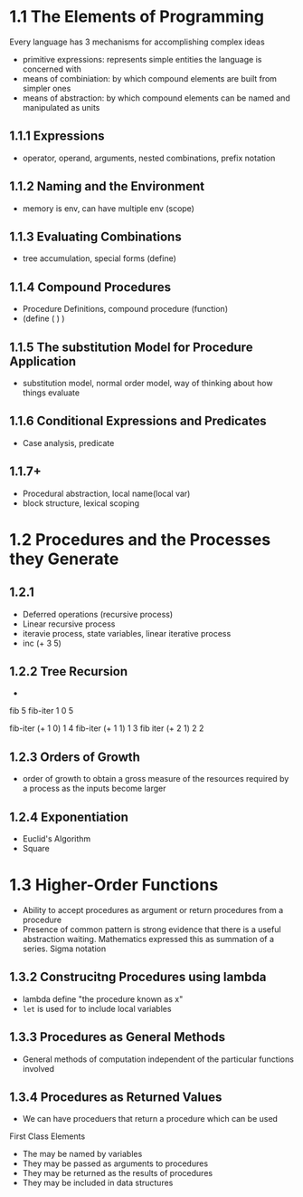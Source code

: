# 1.1 The Elements of Programming
Every language has 3 mechanisms for accomplishing complex ideas
* primitive expressions: represents simple entities the language is concerned with
* means of combiniation: by which compound elements are built from simpler ones
* means of abstraction: by which compound elements can be named and manipulated as units

## 1.1.1 Expressions
* operator, operand, arguments, nested combinations, prefix notation

## 1.1.2 Naming and the Environment
* memory is env, can have multiple env (scope)

## 1.1.3 Evaluating Combinations
* tree accumulation, special forms (define)

## 1.1.4 Compound Procedures
* Procedure Definitions, compound procedure (function)
* (define (<name> <formal parameters>) <body>)

## 1.1.5 The substitution Model for Procedure Application
* substitution model, normal order model, way of thinking about how things evaluate

## 1.1.6 Conditional Expressions and Predicates
* Case analysis, predicate

## 1.1.7+
* Procedural abstraction, local name(local var)
* block structure, lexical scoping


# 1.2 Procedures and the Processes they Generate

## 1.2.1
* Deferred operations (recursive process)
* Linear recursive process
* iteravie process, state variables, linear iterative process
* inc (+ 3 5)

## 1.2.2 Tree Recursion
* 

fib 5
fib-iter 1 0 5

fib-iter (+ 1 0) 1 4
fib-iter (+ 1 1) 1 3
fib iter (+ 2 1) 2 2

## 1.2.3 Orders of Growth
* order of growth to obtain a gross measure of the resources required by a process as the inputs become larger

## 1.2.4 Exponentiation 
* Euclid's Algorithm
* Square


# 1.3 Higher-Order Functions
* Ability to accept procedures as argument or return procedures from a procedure
* Presence of common pattern is strong evidence that there is a useful abstraction waiting. Mathematics expressed this as summation of a series. Sigma notation

## 1.3.2 Construcitng Procedures using lambda
* lambda define "the procedure known as x"
* `let` is used for to include local variables

## 1.3.3 Procedures as General Methods
* General methods of computation independent of the particular functions involved

## 1.3.4 Procedures as Returned Values
* We can have proceduers that return a procedure which can be used

First Class Elements
* The may be named by variables
* They may be passed as arguments to procedures
* They may be returned as the results of procedures
* They may be included in data structures